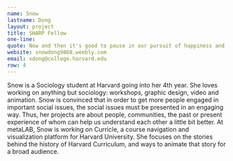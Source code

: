 ```yaml
---
name: Snow
lastname: Dong
layout: project
title: SHARP Fellow
one-line: 
quote: Now and then it's good to pause in our pursuit of happiness and just be happy. —Fortune Cookie
website: snowdong9868.weebly.com
email: xdong@college.harvard.edu
row: 4
---
```

Snow is a Sociology student at Harvard going into her 4th year. She loves working on anything but sociology: workshops, graphic design, video and animation. Snow is convinced that in order to get more people engaged in important social issues, the social issues must be presented in an engaging way. Thus, her projects are about people, communities, the past or present experience of whom can help us understand each other a little bit better. At metaLAB, Snow is working on Curricle, a course navigation and visualization platform for Harvard University. She focuses on the stories behind the history of Harvard Curriculum, and ways to animate that story for a broad audience.
